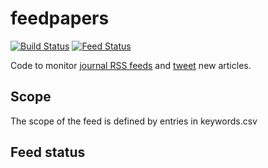 # feedpapers

[![Build Status](https://api.travis-ci.org/jsta/feedpapers.png)](https://travis-ci.org/jsta/feedpapers) [![Feed Status](https://img.shields.io/badge/feed%20status-good-green.svg)](https://jsta.github.io/feedpapers)

Code to monitor [journal RSS feeds](journals.csv) and [tweet](https://twitter.com/limno_papers) new articles.

## Scope

The scope of the feed is defined by entries in keywords.csv

## Feed status

